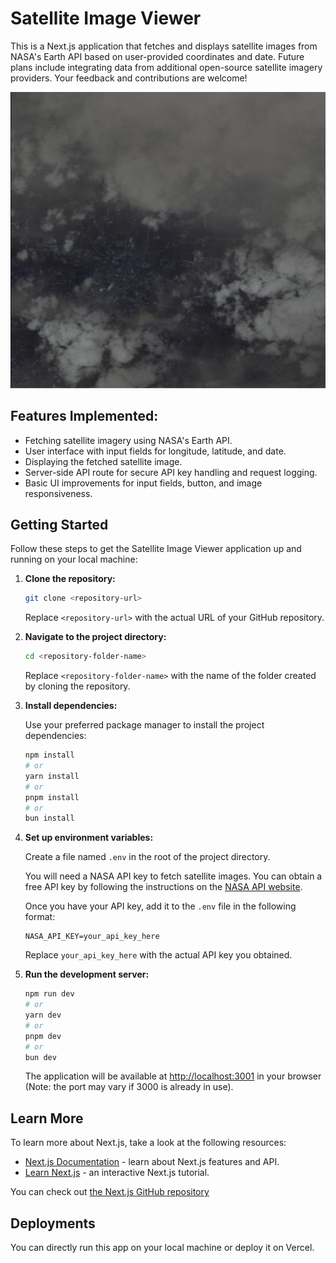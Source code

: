 # Satellite Image Viewer

This is a Next.js application that fetches and displays satellite images from NASA's Earth API based on user-provided coordinates and date. Future plans include integrating data from additional open-source satellite imagery providers. Your feedback and contributions are welcome!

![Example Satellite Image](screenshots/example.png)

## Features Implemented:

- Fetching satellite imagery using NASA's Earth API.
- User interface with input fields for longitude, latitude, and date.
- Displaying the fetched satellite image.
- Server-side API route for secure API key handling and request logging.
- Basic UI improvements for input fields, button, and image responsiveness.

## Getting Started

Follow these steps to get the Satellite Image Viewer application up and running on your local machine:

1.  **Clone the repository:**

    ```bash
    git clone <repository-url>
    ```

    Replace `<repository-url>` with the actual URL of your GitHub repository.

2.  **Navigate to the project directory:**

    ```bash
    cd <repository-folder-name>
    ```

    Replace `<repository-folder-name>` with the name of the folder created by cloning the repository.

3.  **Install dependencies:**

    Use your preferred package manager to install the project dependencies:

    ```bash
    npm install
    # or
    yarn install
    # or
    pnpm install
    # or
    bun install
    ```

4.  **Set up environment variables:**

    Create a file named `.env` in the root of the project directory.

    You will need a NASA API key to fetch satellite images. You can obtain a free API key by following the instructions on the [NASA API website](https://api.nasa.gov/).

    Once you have your API key, add it to the `.env` file in the following format:

    ```
    NASA_API_KEY=your_api_key_here
    ```

    Replace `your_api_key_here` with the actual API key you obtained.

5.  **Run the development server:**

    ```bash
    npm run dev
    # or
    yarn dev
    # or
    pnpm dev
    # or
    bun dev
    ```

    The application will be available at [http://localhost:3001](http://localhost:3001) in your browser (Note: the port may vary if 3000 is already in use).

## Learn More

To learn more about Next.js, take a look at the following resources:

- [Next.js Documentation](https://nextjs.org/docs) - learn about Next.js features and API.
- [Learn Next.js](https://nextjs.org/learn) - an interactive Next.js tutorial.

You can check out [the Next.js GitHub repository](https://github.com/vercel/next.js)

## Deployments

You can directly run this app on your local machine or deploy it on Vercel.